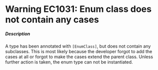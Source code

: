 # Warning EC1031: Enum class does not contain any cases

##### Description

A type has been annotated with `[EnumClass]`, but does not contain any subclasses. This is most likely because the developer forgot to add the cases at all or forgot to make the cases extend the parent class. Unless further action is taken, the enum type can not be instantiated.
